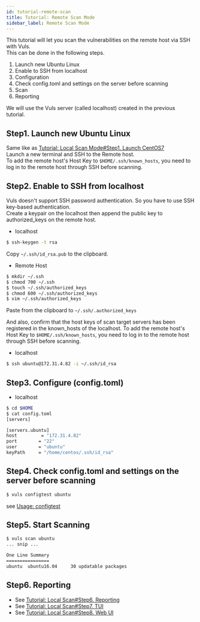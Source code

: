 ```yaml
---
id: tutorial-remote-scan
title: Tutorial: Remote Scan Mode
sidebar_label: Remote Scan Mode
---
```


This tutorial will let you scan the vulnerabilities on the remote host via SSH with Vuls.   
This can be done in the following steps.  

1. Launch new Ubuntu Linux
1. Enable to SSH from localhost
1. Configuration
1. Check config.toml and settings on the server before scanning
1. Scan
1. Reporting

We will use the Vuls server (called localhost) created in the previous tutorial.

## Step1. Launch new Ubuntu Linux

Same like as [Tutorial: Local Scan Mode#Step1. Launch CentOS7](tutorial-local-scan.md#step1-launch-centos7)  
Launch a new terminal and SSH to the Remote host.  
To add the remote host's Host Key to `$HOME/.ssh/known_hosts`, you need to log in to the remote host through SSH before scanning.

## Step2. Enable to SSH from localhost

Vuls doesn't support SSH password authentication. So you have to use SSH key-based authentication.  
Create a keypair on the localhost then append the public key to authorized_keys on the remote host.  

- localhost

```bash
$ ssh-keygen -t rsa
```

Copy `~/.ssh/id_rsa.pub` to the clipboard.

- Remote Host

```bash
$ mkdir ~/.ssh
$ chmod 700 ~/.ssh
$ touch ~/.ssh/authorized_keys
$ chmod 600 ~/.ssh/authorized_keys
$ vim ~/.ssh/authorized_keys
```

Paste from the clipboard to `~/.ssh/.authorized_keys`

And also, confirm that the host keys of scan target servers has been registered in the known_hosts of the localhost.
To add the remote host's Host Key to `$HOME/.ssh/known_hosts`, you need to log in to the remote host through SSH before scanning.

- localhost

```bash
$ ssh ubuntu@172.31.4.82 -i ~/.ssh/id_rsa
```

## Step3. Configure (config.toml)

- localhost

```bash
$ cd $HOME
$ cat config.toml
[servers]

[servers.ubuntu]
host         = "172.31.4.82"
port        = "22"
user        = "ubuntu"
keyPath     = "/home/centos/.ssh/id_rsa"
```

## Step4. Check config.toml and settings on the server before scanning

```bash
$ vuls configtest ubuntu
```

see [Usage: configtest](#usage-configtest)

## Step5. Start Scanning

```bash
$ vuls scan ubuntu
... snip ...

One Line Summary
================
ubuntu  ubuntu16.04     30 updatable packages
```

## Step6. Reporting

- See [Tutorial: Local Scan#Step6. Reporting](tutorial-local-scan.md#step6-reporting)
- See [Tutorial: Local Scan#Step7. TUI](tutorial-local-scan.md#step7-tui)
- See [Tutorial: Local Scan#Step8. Web UI](tutorial-local-scan.md#step8-web-ui)

